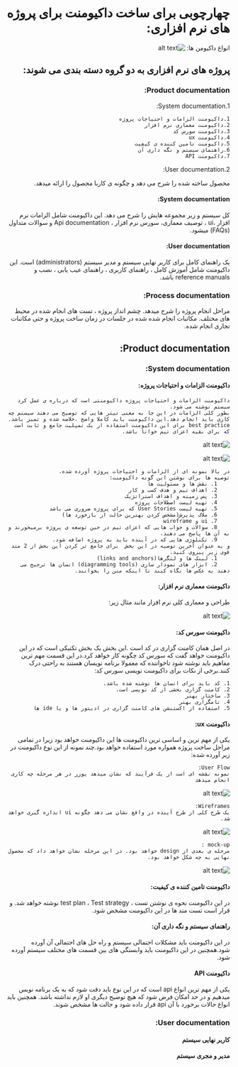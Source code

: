 <div dir="rtl">


# چهارچوبی برای  ساخت داکیومنت برای پروژه های نرم افزاری:


انواع داکیومن ها: 
![alt text](1.png "انواع داکیومنت ها")

## پروژه های نرم افزاری به دو گروه دسته بندی می شوند:
### Product documentation:

1.System documentation:
    
    1.داکیومنت الزامات و احتیاجات پروژه
    2.داکیومنت معماری نرم افزار
    3.داکیومنت سورس کد
    4.داکیومنت ux
    5.داکیومنت تامین کننده ی کیفیت
    6.راهنمای سیستم و نگه داری آن
    7.داکیومنت API

2.User documentation:

محصول ساخته شده را شرح می دهد و چگونه ی کاربا محصول را ارائه میدهد.

#### System documentation:
 کل سیستم و زیر مجموعه هایش را شرح می دهد. این داکیومنت شامل الزامات نرم افزار ،ui ، توصیف معماری، سورس نرم افزار ، Api documentation و سوالات متداول (FAQs) میشود.

#### User documentation:
یک راهنمای کامل برای کاربر نهایی سیستم و مدیر سیستم (administrators) است. این داکیومنت شامل آموزش کامل ، راهنمای کاربری ، راهنمای عیب یابی ، نصب و reference manuals باشد.
### Process documentation: 
مراحل انجام پروژه را شرح میدهد. چشم انداز پروژه ، تست های انجام شده در محیط های مختلف. مکاتبات انجام شده شده در جلسات در زمان ساخت پروژه و حتی مکاتبات تجاری انجام شده.

## Product documentation:
### System documentation:
#### داکیومنت الزامات و احتیاجات پروژه:
    داکیومنت الزامات و احتیاجات پروژه داکیومنتی است که درباره ی عمل کرد سیستم نوشته می شود.
    بطور کلی الزامات در این جا به معنی تیتر هایی که توضیح می دهند سیستم چه کاری باید انجام دهد.این داکیومنت باید کاملا واضح ،خلاصه شده و تمیز باشد.
    best practice برای این داکیومنت استفاده از یک تمپلیت جامع و ثابت است که برای بقیه اعزای تیم خوانا باشد.
    
![alt text](2.png "Product requirement document")

![alt text](3.png "Product requirement document")



    در بالا نمونه ای از الزامات و احتیاجات پروژه آورده شده.
    توصیه ها برای نوشتن این گونه داکیومنت:
        1. نقش ها و مسئولیت ها
        2. اهداف تیم و هدف کسب و کار
        3. پس زمینه و اهداف استراتژیک
        4. تهیه لیست اصطلاحات پروژه
        5. تهیه لیست User Stories که برای پروژه ضروری می باشد 
        6. ملاک پذیرش(مشخص کردن بهترین حالت از بازخورد ها)
        7. ui و wireframe 
        8. سوالات و جواب هایی که اعزای تیم در حین توسعه ی پروژه برمیخورند و به آن ها پاسخ می دهند.
        9. تکنلوژی هایی که در آینده باید به پروژه اضافه شود.
    و به عنوان آخرین توصیه در این بخش  برای جامع تر کردن این بخش از 2 متد قوی زیر پیروی کنید.
        1. لینک ها و لنگرها(links and anchors)
        2. ابزار های نمودار سازی (diagramming tools) انسان ها ترجیح می دهند به عکس ها نگاه کنند تا اینکه متن را بخوانند.
   
#### داکیومنت معماری نرم افزار:
طراحی و معماری کلی نرم افزار مانند مثال زیر:

![alt text](4.png "Product requirement document")


#### داکیومنت سورس کد:

در اصل همان کامنت گزاری در کد است .این بخش یک بخش تکنیکی است که در این داکیومنت خواهد گفت که سورس کد چگونه کار خواهد کرد.در این قسمت مهم ترین مفاهیم باید نوشته شود تاخواننده که معمولا برنامه نویسان هستند به راحتی درک کنند.برخی از نکات برای داکیومنت نویسی سورس کد:
    
    1. کد باید برای انسان ها نوشته شده باشد.
    2. کامنت گزاری بخشی از کد نویسی است.
    3. ساختار بهتر
    4. نامگزاری بهتر
    5. استفاده از اکستنشن های کامنت گزاری در ادیتور ها و یا ide ها


#### داکیومنت ux:

یکی از مهم ترین و اساسی ترین داکیومنت ها این داکیومنت خواهد بود زیرا در تمامی مراحل ساخت پروژه همواره مورد استفاده خواهد بود.چند نمونه از این نوع داکیومنت در زیر آورده شده:
    
    User Flow:
    نمونه نقشه ای است از یک فرآیند که نشان میدهد یوزر در هر مرحله چه کاری انجام میدهد

![alt text](5.png "User Flow")

    Wireframes:
    یک طرح کلی از طرح آینده در واقع نشان می دهد چگونه ui اندازه گیری خواهد شد.

![alt text](6.png "Wireframes")


    mock-up :
    مرحله ی بعدی از design خواهد بود. در این مرحله نشان خواهد داد که محصول نهایی به چه شکل خواهد بود.

![alt text](7.jpg "mockup")


#### داکیومنت تامین کننده ی کیفیت:

در این داکیومنت نحوه ی نوشتن تست ، test plan ، Test strategy نوشته خواهد شد. و قرار است تست متد ها در این داکیومنت مشخص شود.

#### راهنمای سیستم و نگه داری آن:

در این داکیومنت باید مشکلات احتمالی سیستم و راه حل های احتمالی آن آورده شود.همچنین در این داکیومنت باید وابستگی های بین قسمت های مختلف سیستم آورده شود.

#### داکیومنت API

یکی از مهم ترین انواع api است که در این نوع باید دقت شود که به یک برنامه نویس میدهیم و در حد امکان فرض شود که هیچ توضیح دیگری او لازم نداشته باشد. همچنین باید انواع حالات برخورد با آن api قرار داده شود و حالت ها مشخص شوند.





### User documentation:

#### کاربر نهایی سیستم


#### مدیر و مجری سیستم



</div>

